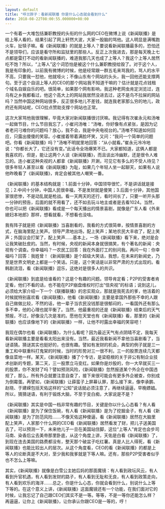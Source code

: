 ```yaml
---
layout: default
title: "呼兰胖子：看新闻联播 你是什么心态就会看到什么"
date: 2018-08-22T08:00:55.000000+08:00
---
```


一个有着一大堆包括兼职教授的头衔的什么网的CEO在微博上说《新闻联播》是给上等人看的，结果引起了网上轩然大波，大家一股脑的骂他。这人明显是满嘴跑火车，扯犊子嘛。看《新闻联播》的就是上等人？要说看新闻联播最多的，恐怕还不是领导们，应该是看守所和监狱里的那些人。反正上次我进去，那是每天晚上七点都是雷打不动的看新闻联播的，难道我那几天也成了上等人？我这个上等人居然吃不饱？所以，“上等人”这个词恐怕是被这个什么兼职教授给毁了。对于这个人，我是有印象的，以前我有微博的时候，他是经常跟一群五毛来骂我的，骂人的水平不高，只要我一怼他，他就哑火；不像山东有个网站的头头，我一回他还能支撑两句。至于这个自诩上等人的CEO的那个网站我不知道干嘛的？估计就是花点钱租个域名自娱自乐的吧。很简单，如果那个网有影响，我这种老网虫肯定浏览过，连乌有之乡我都看过，他这个高大上的网站我居然没进去过，这不是鸟不拉屎的网站吗？当然中国这种网站很多，反正很多地儿不差钱，就连我老家那么穷的地儿，政府还有网站呢，CEO拉点赞助支撑个网站也正常。

这次大家骂他我很理解，毕竟大家对新闻联播很讨厌嘛。我记得有次崔永元和汤唯一起做节目，什么节目我忘了，小崔问汤唯：“汤唯，你好像有点紧张，是因为记者老问刁难你的问题吗？放心，我不会，我是中央电视台的。”汤唯不知道如何回应，只露出傻傻的笑容。小崔接着带着满脸坏笑，又问：“我问一个简单的问题吧。你看《新闻联播》吗？”汤唯不明就里地回答：“从小就看。”崔永元冷冷地说：“你都长大了，它还没有变。”此话令全场爆笑不已。大家都知道，这俩人都是我喜欢的，但是，能让这两个人谈《新闻联播》，而且谈出冷幽默，还是很令人难忘的。连小崔这种央视的人都拿《新闻联播》开涮，可见它有多么的不受人待见？很多年轻人甚至以看《新闻联播》为耻，如果几个年轻人坐一起聊天，如果有人说他昨晚看了《新闻联播》，肯定会被其他人嘲笑一番。

《新闻联播》的基本结构就是：1.前面十分钟，中国领导很忙，不是讲话就是接见；2.中间十分钟，中国人民很幸福，不是发财就是傻笑；3.后面十分钟，其他国家很悲惨，不是动乱就是枪战。看一天两天的还行，看时间长了，只要一听开头那一分钟的预告，后面的就不用看了，还不如去玩斗地主或者是去看1024。当然，你也可以把《新闻联播》看成是一个每天播出的情景喜剧，就像是广东人看《外来媳妇本地郎》那样，想看就看，不想看也没啥。

我有阵子就是把《新闻联播》当喜剧看的，我看的方式很简单，按情景喜剧的方式，在脑海里配上笑声。领导严肃地出场，配上笑声；某地农民大丰收了，配上笑声；外国议会打架了，配上笑声……基本上，一场《新闻联播》看下来，绝对是会让我笑破肚皮的。当然，有时候，央视的新闻本身就很搞笑，有个著名的新闻：央视有个调查。你幸福吗？一农民工回答：我在外面打工的别问我。再问一句：你幸福吗？回答：我姓曾！《新闻联播》是个超级大笑话，我想，在未来的新闻史，乃至是世界文明史上都是一个笑话。只是，这个笑话是以非常严肃的方式出现的。看韩剧流泪，看《新闻联播》逗乐，这绝对是很多人的共识。

《新闻联播》到底是给谁看的？这是个有趣的问题。领导肯定看；P2P的受害者肯定看，他们不看的话，也不能在P2P崩盘维权时打出“信央视”的标语；说到这儿，必须给大家介绍一下一个《联播联播》的忠实观众，那就是我死去的爹，他活着的时候就特别喜欢看《新闻联播》，他看《新闻联播》主要是拿国外那些不幸的人跟自己做做比较，不然的话，他一辈子当农民没钱那是很郁闷的，一看国外还有那么多不幸，他的心理也就平衡了。当然，他最重视的还是《新闻联播》结束后的天气预报，不过，好像没几次是准的。愿他在天堂也有《新闻联播》看，那里的《新闻联播》也应该像地下的《新闻联播》一样，让他不时露出幸福的笑容吧！

我现在偶尔也看《新闻联播》，为什么看呢？因为最近天气有点阴晴不定，我每天看新闻联播主要是看看太阳出来没有。当然，最近我看新闻不拿他当喜剧看了，当谜语猜。猜谜其实也挺好的，也很有趣。譬如有发财的机会，典型的例子就是三一重工和中联重科打鬼架的时候，当时的形势对三一很不利，三一的股票连续几天都像韭菜地一样。某天，《新闻联播》播了个专访，是梁稳根的关于非公有制企业技术创新的专题，第二天，三一股票立马变红。如果你是炒股的，你一大早就买三一的股票，你不发财了吗？譬如预测风险，《新闻联播》忽然报道某个外企在中国违规了，那么，所有外企就要注意自查了，接下来很可能会有更多外企被查，你别成为倒霉蛋。再譬如，《新闻联播》让薛蛮子上屏幕认罪，那么接下来，像李承鹏、赵晓、于建嵘包括天佑这样的“公知”说话就必须注意了，再继续逼逼，早晚嫖娼。所以，猜猜谜语，有利于锻炼大脑，不至于变白痴，大家说是不是？

《新闻联播》其实是中国一档非常有趣的节目，关键是你以什么心态看？有人看《新闻联播》是为了保住饭碗，有人看《新闻联播》是为了挖掘金子，有人看《新闻联播》是为了防范风险…….不像天佑这种傻逼，看《新闻联播》居然在大脑里配上笑声，人家那个什么网的CEO看《新闻联播》居然看发了财，把儿子送美国去了，可以预测一下，未来他儿子一旦在美国站住脚，这位“上等人”肯定也会步司马南、染香后尘去美帝那里卧底，从这个角度上讲，天佑是白看《新闻联播》了，到现在连去美国的路费都没有，整天那个破盆子吃红薯。真是人比人得死，看《新闻联播》也能比较出人的层次。从这个角度看，CEO的看《新闻联播》的都是上等人的论断真是不大对，至少我和我爹就是下等人嘛。还有，那些P2P受害者似乎也不怎么上等嘛。

其实，《新闻联播》就像是白雪公主她后妈的那面魔镜：有人看到政坛风云，有人看到升官机遇，有人看到发财的路子，有人看到无耻和无良，有人看到政策走向，有人看到欢乐的海洋…….总之，你是什么心态，你就会看到什么，别说什么上等下等的。在这个意义上讲，《新闻联播》这面魔镜还有一个功能，在我们面对它的时候，让我忘记了自己跟CEO们其实不是一等。等等，不是一等你还能怎么样？再逼逼，让你上《新闻联播》，让你承认你跟CEO是一等的，哼！

